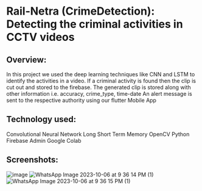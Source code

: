 # Rail-Netra (CrimeDetection): Detecting the criminal activities in CCTV videos

## Overview: 
In this project we used the deep learning techniques like CNN and LSTM to identify the activities in a video. 
If a criminal activity is found then the clip is cut out and stored to the firebase.
The generated clip is stored along with other information i.e. accuracy, crime_type, time-date
An alert message is sent to the respective authority using our flutter Mobile App

## Technology used: 
Convolutional Neural Network
Long Short Term Memory
OpenCV
Python
Firebase Admin 
Google Colab

## Screenshots: 
![image](https://github.com/harsh-kamde/CrimeDetectionML/assets/105597593/c999c8a4-bdc3-4fda-902f-1f1a71113a40)
![WhatsApp Image 2023-10-06 at 9 36 14 PM (1)](https://github.com/harsh-kamde/CrimeDetectionML/assets/105597593/03747983-4e51-49f4-b13f-d737e2a3de50)
![WhatsApp Image 2023-10-06 at 9 36 15 PM (1)](https://github.com/harsh-kamde/CrimeDetectionML/assets/105597593/dc13098b-db08-4aa3-81ce-6710d7bcd1ac)
